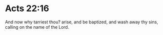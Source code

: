 # Acts 22:16

And now why tarriest thou? arise, and be baptized, and wash away thy sins, calling on the name of the Lord.